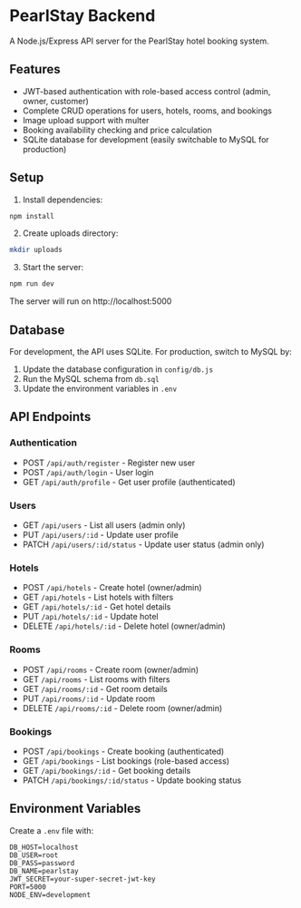 # PearlStay Backend

A Node.js/Express API server for the PearlStay hotel booking system.

## Features

- JWT-based authentication with role-based access control (admin, owner, customer)
- Complete CRUD operations for users, hotels, rooms, and bookings
- Image upload support with multer
- Booking availability checking and price calculation
- SQLite database for development (easily switchable to MySQL for production)

## Setup

1. Install dependencies:
```bash
npm install
```

2. Create uploads directory:
```bash
mkdir uploads
```

3. Start the server:
```bash
npm run dev
```

The server will run on http://localhost:5000

## Database

For development, the API uses SQLite. For production, switch to MySQL by:

1. Update the database configuration in `config/db.js`
2. Run the MySQL schema from `db.sql`
3. Update the environment variables in `.env`

## API Endpoints

### Authentication
- POST `/api/auth/register` - Register new user
- POST `/api/auth/login` - User login
- GET `/api/auth/profile` - Get user profile (authenticated)

### Users
- GET `/api/users` - List all users (admin only)
- PUT `/api/users/:id` - Update user profile
- PATCH `/api/users/:id/status` - Update user status (admin only)

### Hotels
- POST `/api/hotels` - Create hotel (owner/admin)
- GET `/api/hotels` - List hotels with filters
- GET `/api/hotels/:id` - Get hotel details
- PUT `/api/hotels/:id` - Update hotel
- DELETE `/api/hotels/:id` - Delete hotel (owner/admin)

### Rooms
- POST `/api/rooms` - Create room (owner/admin)
- GET `/api/rooms` - List rooms with filters
- GET `/api/rooms/:id` - Get room details
- PUT `/api/rooms/:id` - Update room
- DELETE `/api/rooms/:id` - Delete room (owner/admin)

### Bookings
- POST `/api/bookings` - Create booking (authenticated)
- GET `/api/bookings` - List bookings (role-based access)
- GET `/api/bookings/:id` - Get booking details
- PATCH `/api/bookings/:id/status` - Update booking status

## Environment Variables

Create a `.env` file with:

```
DB_HOST=localhost
DB_USER=root
DB_PASS=password
DB_NAME=pearlstay
JWT_SECRET=your-super-secret-jwt-key
PORT=5000
NODE_ENV=development
```